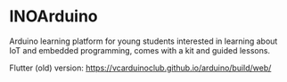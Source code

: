 # INOArduino

Arduino learning platform for young students interested in learning about IoT and embedded programming, comes with a kit and guided lessons. 

Flutter (old) version: https://vcarduinoclub.github.io/arduino/build/web/
